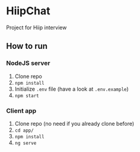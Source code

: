 # HiipChat
Project for Hiip interview

## How to run

### NodeJS server
1. Clone repo
2. `npm install`
3. Initialize `.env` file (have a look at `.env.example`) 
4. `npm start`

### Client app
1. Clone repo (no need if you already clone before)
2. `cd app/`
2. `npm install`
3. `ng serve`